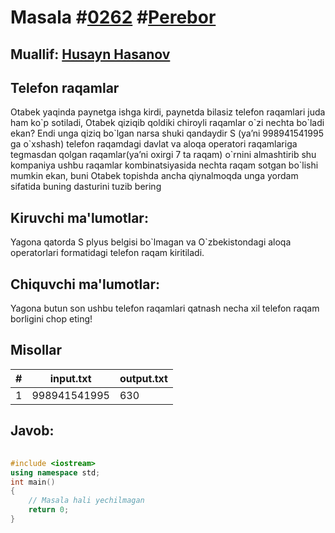 
<h1>Masala #<a href="https://robocontest.uz/tasks/0262">0262</a> #<a href="https://robocontest.uz/tasks?category=8">Perebor</a></h1>
<h2> Muallif: <a href="https://robocontest.uz/profile/husayn_hasanov">Husayn Hasanov</a></h2>
<h2>Telefon raqamlar</h2>
<p>Otabek yaqinda paynetga ishga kirdi, paynetda bilasiz telefon raqamlari juda ham ko`p sotiladi, Otabek qiziqib qoldiki chiroyli raqamlar o`zi nechta bo`ladi ekan?
Endi unga qiziq bo`lgan narsa shuki qandaydir S (ya’ni 998941541995 ga o`xshash) telefon raqamdagi davlat va aloqa operatori raqamlariga tegmasdan qolgan raqamlar(ya’ni oxirgi 7 ta raqam) o`rnini almashtirib shu kompaniya ushbu raqamlar kombinatsiyasida nechta raqam sotgan bo`lishi mumkin ekan, buni Otabek topishda ancha qiynalmoqda unga yordam sifatida buning dasturini tuzib bering</p>
<h2>Kiruvchi ma'lumotlar:</h2>
<p>Yagona qatorda S plyus belgisi bo`lmagan va O`zbekistondagi aloqa operatorlari formatidagi telefon raqam kiritiladi.</p>
<h2>Chiquvchi ma'lumotlar:</h2>
<p>Yagona butun son ushbu telefon raqamlari qatnash necha xil telefon raqam borligini chop eting!</p>
<h2>Misollar</h2>
<table>
    <thead>
        <tr>
            <th>#</th>
            <th>input.txt</th>
            <th>output.txt</th>
        </tr>
    </thead>
    <tbody>
            <tr>
                <td>1</td>
                <td>998941541995</td>
                <td>630</td>
            </tr>
    </tbody>
    </table>
    
<h2>Javob:</h2>

######
```cpp
#include <iostream>
using namespace std;
int main()
{
    // Masala hali yechilmagan
    return 0;
}
```
